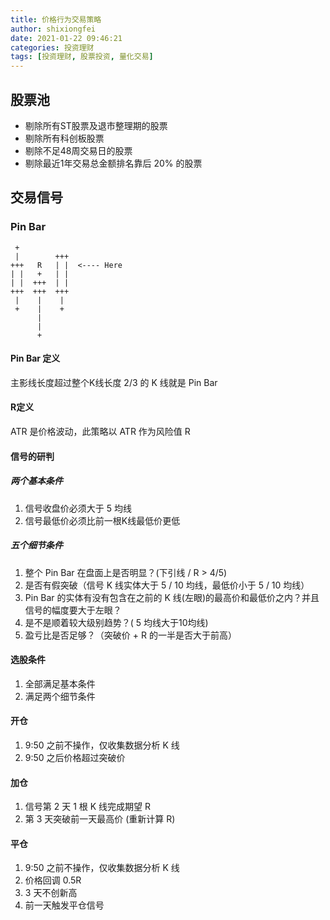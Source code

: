 ```yaml
---
title: 价格行为交易策略
author: shixiongfei
date: 2021-01-22 09:46:21
categories: 投资理财
tags: [投资理财, 股票投资, 量化交易]
---
```


## 股票池

+ 剔除所有ST股票及退市整理期的股票
+ 剔除所有科创板股票
+ 剔除不足48周交易日的股票
+ 剔除最近1年交易总金额排名靠后 20% 的股票

## 交易信号

### Pin Bar

```text
 +
 |        +++
+++   R   | |  <---- Here
| |   +   | |
| |  +++  | |
+++  +++  +++
 |    |    |
 +    |    +
      |
      |
      +
```

#### Pin Bar 定义

主影线长度超过整个K线长度 2/3 的 K 线就是 Pin Bar

#### R定义

ATR 是价格波动，此策略以 ATR 作为风险值 R

#### 信号的研判

##### 两个基本条件

1. 信号收盘价必须大于 5 均线
2. 信号最低价必须比前一根K线最低价更低

##### 五个细节条件

1. 整个 Pin Bar 在盘面上是否明显？(下引线 / R > 4/5)
2. 是否有假突破（信号 K 线实体大于 5 / 10 均线，最低价小于 5 / 10 均线）
3. Pin Bar 的实体有没有包含在之前的 K 线(左眼)的最高价和最低价之内？并且信号的幅度要大于左眼？
4. 是不是顺着较大级别趋势？( 5 均线大于10均线)
5. 盈亏比是否足够？（突破价 + R 的一半是否大于前高）

#### 选股条件

1. 全部满足基本条件
2. 满足两个细节条件

#### 开仓

1. 9:50 之前不操作，仅收集数据分析 K 线
2. 9:50 之后价格超过突破价

#### 加仓

1. 信号第 2 天 1 根 K 线完成期望 R
2. 第 3 天突破前一天最高价 (重新计算 R)

#### 平仓

1. 9:50 之前不操作，仅收集数据分析 K 线
2. 价格回调 0.5R
3. 3 天不创新高
4. 前一天触发平仓信号
